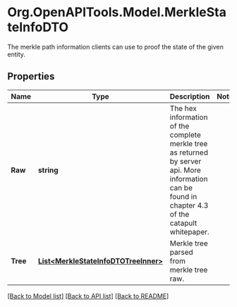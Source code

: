 # Org.OpenAPITools.Model.MerkleStateInfoDTO
The merkle path information clients can use to proof the state of the given entity. 

## Properties

Name | Type | Description | Notes
------------ | ------------- | ------------- | -------------
**Raw** | **string** | The hex information of the complete merkle tree as returned by server api. More information can be found in chapter 4.3 of the catapult whitepaper.  | 
**Tree** | [**List&lt;MerkleStateInfoDTOTreeInner&gt;**](MerkleStateInfoDTOTreeInner.md) | Merkle tree parsed from merkle tree raw. | 

[[Back to Model list]](../README.md#documentation-for-models) [[Back to API list]](../README.md#documentation-for-api-endpoints) [[Back to README]](../README.md)

